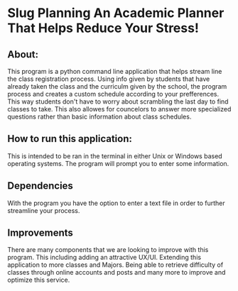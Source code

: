 # Slug Planning An Academic Planner That Helps Reduce Your Stress!

## About:
This program is a python command line application that helps stream line the
class registration process. Using info given by students that have already taken
the class and the curriculm given by the school, the program process and creates
a custom schedule according to your prefferences. This way students don't have
to worry about scrambling the last day to find classes to take. This also
allowes for councelors to answer more specialized questions rather than basic
information about class schedules.

## How to run this application:
This is intended to be ran in the terminal in either Unix or Windows based
operating systems. The program will prompt you to enter some information.

## Dependencies
With the program you have the option to enter a text file in order to further
streamline your process.

## Improvements
There are many components that we are looking to improve with this program. This
including adding an attractive UX/UI. Extending this application to more classes
and Majors. Being able to retrieve difficulty of classes through online accounts
and posts and many more to improve and optimize this service.
